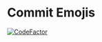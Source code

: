 # Commit Emojis

[![CodeFactor](https://www.codefactor.io/repository/github/akbaruddin/commit-emojis/badge)](https://www.codefactor.io/repository/github/akbaruddin/commit-emojis)